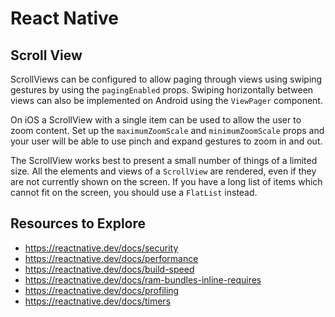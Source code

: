 # React Native
## Scroll View
ScrollViews can be configured to allow paging through views using swiping gestures by using the `pagingEnabled` props. Swiping horizontally between views can also be implemented on Android using the `ViewPager` component.

On iOS a ScrollView with a single item can be used to allow the user to zoom content. Set up the `maximumZoomScale` and `minimumZoomScale` props and your user will be able to use pinch and expand gestures to zoom in and out.

The ScrollView works best to present a small number of things of a limited size. All the elements and views of a `ScrollView` are rendered, even if they are not currently shown on the screen. If you have a long list of items which cannot fit on the screen, you should use a `FlatList` instead.

## Resources to Explore
- https://reactnative.dev/docs/security
- https://reactnative.dev/docs/performance
- https://reactnative.dev/docs/build-speed
- https://reactnative.dev/docs/ram-bundles-inline-requires
- https://reactnative.dev/docs/profiling
- https://reactnative.dev/docs/timers
